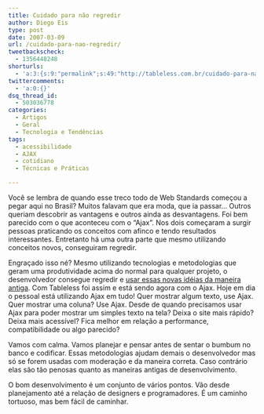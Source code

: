 ```yaml
---
title: Cuidado para não regredir
author: Diego Eis
type: post
date: 2007-03-09
url: /cuidado-para-nao-regredir/
tweetbackscheck:
  - 1356448248
shorturls:
  - 'a:3:{s:9:"permalink";s:49:"http://tableless.com.br/cuidado-para-nao-regredir";s:7:"tinyurl";s:26:"http://tinyurl.com/3ezqffz";s:4:"isgd";s:19:"http://is.gd/CvTyld";}'
twittercomments:
  - 'a:0:{}'
dsq_thread_id:
  - 503036778
categories:
  - Artigos
  - Geral
  - Tecnologia e Tendências
tags:
  - acessibilidade
  - AJAX
  - cotidiano
  - Técnicas e Práticas

---
```

Você se lembra de quando esse treco todo de Web Standards começou a pegar aqui no Brasil? Muitos falavam que era moda, que ia passar&#8230; Outros queriam descobrir as vantagens e outros ainda as desvantagens. Foi bem parecido com o que aconteceu com o &#8220;Ajax&#8221;. Nos dois começaram a surgir pessoas praticando os conceitos com afinco e tendo resultados interessantes. Entretanto há uma outra parte que mesmo utilizando conceitos novos, conseguiram regredir.

Engraçado isso né? Mesmo utilizando tecnologias e metodologias que geram uma produtividade acima do normal para qualquer projeto, o desenvolvedor consegue regredir e [usar essas novas idéias da maneira antiga][1]. Com Tableless foi assim e está sendo agora com o Ajax. Hoje em dia o pessoal está utilizando Ajax em tudo! Quer mostrar algum texto, use Ajax. Quer mostrar uma coluna? Use Ajax. Desde de quando precisamos usar Ajax para poder mostrar um simples texto na tela? Deixa o site mais rápido? Deixa mais acessível? Fica melhor em relação a performance, compatibilidade ou algo parecido?

Vamos com calma. Vamos planejar e pensar antes de sentar o bumbum no banco e codificar. Essas metodologias ajudam demais o desenvolvedor mas só se forem usadas com moderação e da maneira correta. Caso contrário elas são tão penosas quanto as maneiras antigas de desenvolvimento.

O bom desenvolvimento é um conjunto de vários pontos. Vão desde planejamento até a relação de designers e programadores. É um caminho tortuoso, mas bem fácil de caminhar.

 [1]: http://tableless.com.br/codigo_novo_maneira_velha